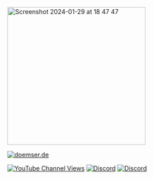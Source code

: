 [<img width="314" alt="Screenshot 2024-01-29 at 18 47 47" src="https://github.com/doemser/doemser/assets/93415777/3dbbbf8b-d905-4583-a4ac-f1677cff065c">](https://doemser.de/games/durch)




[![doemser.de](https://img.shields.io/badge/website-000000?style=for-the-badge&logo=About.me&logoColor=white&label=doemser.de&labelColor=000)](https://doemser.de)

[![YouTube Channel Views](https://img.shields.io/youtube/channel/views/UC6RtH7u7pQofFwiP43SDqkw?color=000000&logo=youtube&logoColor=FF0000&labelColor=000&style=for-the-badge)](https://www.youtube.com/channel/UC6RtH7u7pQofFwiP43SDqkw)
[![Discord](https://img.shields.io/badge/TikTok-000000?style=for-the-badge&logo=tiktok&logoColor=white)](https://discord.gg/K67PPR2Afd)
[![Discord](https://img.shields.io/discord/1182376215164751892?color=000000&label=Discord&logo=discord&labelColor=000&style=for-the-badge)](https://discord.gg/K67PPR2Afd)


